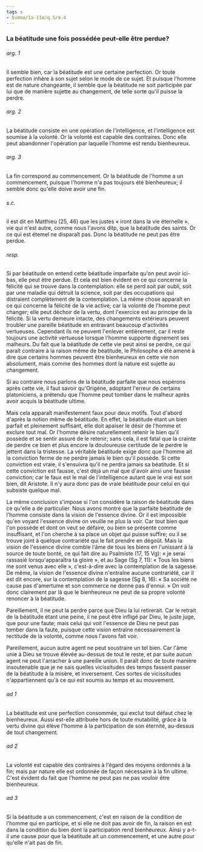 ```yaml
---
tags : 
- Summa/Ia-IIæ/q.5/a.4
---
```


### La béatitude une fois possédée peut-elle être perdue?

###### arg. 1
Il semble bien, car la béatitude est une certaine perfection. Or toute perfection inhère à son sujet selon le mode de ce sujet. Et puisque l'homme est de nature changeante, il semble que la béatitude ne soit participée par lui que de manière sujette au changement, de telle sorte qu'il puisse la perdre. 

###### arg. 2
La béatitude consiste en une opération de l'intelligence, et l'intelligence est soumise à la volonté. Or la volonté est capable des contraires. Donc elle peut abandonner l'opération par laquelle l'homme est rendu bienheureux. 

###### arg. 3
La fin correspond au commencement. Or la béatitude de l'homme a un commencement, puisque l'homme n'a pas toujours été bienheureux; il semble donc qu'elle doive avoir une fin. 

###### s.c.
il est dit en Matthieu (25, 46) que les justes « iront dans la vie éternelle », vie qui n'est autre, comme nous l'avons ditp, que la béatitude des saints. Or ce qui est étemel ne disparaît pas. Donc la béatitude ne peut pas être perdue. 

###### resp.
Si par béatitude on entend cette béatitude imparfaite qu'on peut avoir ici-bas, elle peut être perdue. Et cela est bien évident en ce qui concerne la félicité qui se trouve dans la contemplation: elle se perd soit par oubli, soit par une maladie qui détruit la science, soit par des occupations qui distraient complètement de la contemplation. La même chose apparaît en ce qui concerne la félicité de la vie active; car la volonté de l'homme peut changer; elle peut déchoir de la vertu, dont l'exercice est au principe de la félicité. Si la vertu demeure intacte, des changements extérieurs peuvent troubler une pareille béatitude en entravant beaucoup d'activités vertueuses. Cependant ils ne peuvent l'enlever entièrement, car il reste toujours une activité vertueuse lorsque l'homme supporte dignement ses malheurs. Du fait que la béatitude de cette vie peut ainsi se perdre, ce qui paraît contraire à la raison même de béatitude, le Philosophe a été amené à dire que certains hommes peuvent être bienheureux en cette vie non absolument, mais comme des hommes dont la nature est sujette au changement. 

Si au contraire nous parlons de la béatitude parfaite que nous espérons après cette vie, il faut savoir qu'Origène, adoptant l'erreur de certains platoniciens, a prétendu que l'homme peut tomber dans le malheur après avoir acquis la béatitude ultime. 

Mais cela apparaît manifestement faux pour deux motifs. Tout d'abord d'après la notion même de béatitude. En effet, la béatitude étant un bien parfait et pleinement suffisant, elle doit apaiser le désir de l'homme et exclure tout mal. Or l'homme désire naturellement retenir le bien qu'il possède et se sentir assuré de le retenir; sans cela, il est fatal que la crainte de perdre ce bien et plus encore la douloureuse certitude de le perdre le jettent dans la tristesse. La véritable béatitude exige donc que l'homme ait la conviction ferme de ne perdre jamais le bien qu'il possède. Si cette conviction est vraie, il s'ensuivra qu'il ne perdra jamais sa béatitude. Et si cette conviction est fausse, c'est déjà un mal que d'avoir ainsi une fausse conviction; car le faux est le mal de l'intelligence autant que le vrai est son bien, dit Aristote. Il n'y aura donc pas de vraie béatitude pour celui en qui subsiste quelque mal. 

La même conclusion s'impose si l'on considère la raison de béatitude dans ce qu'elle a de particulier. Nous avons montré que la parfaite béatitude de l'homme consiste dans la vision de l'essence divine. Or il est impossible qu'en voyant l'essence divine on veuille ne plus la voir. Car tout bien que l'on possède et dont on veut se défaire, ou bien se présente comme insuffisant, et l'on cherche à sa place un objet qui puisse suffire; ou il se trouve joint à quelque contrariété qui le fait prendre en dégoût. Mais la vision de l'essence divine comble l'âme de tous les biens en l'unissant à la source de toute bonté, ce qui fait dire au Psalmiste (17, 15 Vg): « je serai rassasié lorsqu'apparaîtra ta gloire », et au Sage (Sg 7, 11): « Tous les biens me sont venus avec elle », c'est-à-dire avec la contemplation de la sagesse. De même, la vision de l'essence divine n'entraîne aucune contrariété, car il est dit encore, sur la contemplation de la sagesse (Sg 8, 16): « Sa société ne cause pas d'amertume et son commerce ne donne pas d'ennui. » On voit donc clairement par là que le bienheureux ne peut de sa propre volonté renoncer à la béatitude. 

Pareillement, il ne peut la perdre parce que Dieu la lui retirerait. Car le retrait de la béatitude étant une peine, il ne peut être infligé par Dieu, le juste juge, que pour une faute; mais celui qui voit l'essence de Dieu ne peut pas tomber dans la faute, puisque cette vision entraîne nécessairement la rectitude de la volonté, comme nous l'avons fait voir. 

Pareillement, aucun autre agent ne peut soustraire un tel bien. Car l'âme unie à Dieu se trouve élevée au-dessus de tout le reste, et par suite aucun agent ne peut l'arracher à une pareille union. Il paraît donc de toute manière insoutenable que je ne sais quelles vicissitudes des temps fassent passer de la béatitude à la misère, et inversement. Ces sortes de vicissitudes n'appartiennent qu'à ce qui est soumis au temps et au mouvement. 

###### ad 1
La béatitude est une perfection consommée, qui exclut tout défaut chez le bienheureux. Aussi est-elle attribuée hors de toute mutabilité, grâce à la vertu divine qui élève l'homme à la participation de son éternité, au-dessus de tout changement. 

###### ad 2
La volonté est capable des contraires à l'égard des moyens ordonnés à la fin; mais par nature elle est ordonnée de façon nécessaire à la fin ultime. C'est évident du fait que l'homme ne peut pas ne pas vouloir être bienheureux. 

###### ad 3
Si la béatitude a un commencement, c'est en raison de la condition de l'homme qui en participe, et si elle ne doit pas avoir de fin, la raison en est dans la condition du bien dont la participation rend bienheureux. Ainsi y a-t-il une cause pour que la béatitude ait un commencement, et une autre pour qu'elle n'ait pas de fin. 

